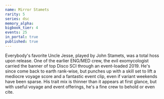 ```yaml
---
name: Mirror Stamets
rarity: 5
series: dsc
memory_alpha:
bigbook_tier: 4
events: 25
in_portal: true
published: true
---
```


Everybody's favorite Uncle Jesse, played by John Stamets, was a total hoss upon release. One of the earlier ENG/MED crew, the evil exomycologist carried the banner of top Disco SCI through an event-loaded 2019. He's since come back to earth rank-wise, but punches up with a skill set to lift a mediocre voyage score and a fantastic event clip, even if variant weekends have been sparse. His trait mix is thinner than it appears at first glance, but with useful voyage and event offerings, he's a fine crew to behold or even cite.
